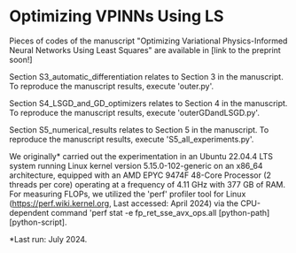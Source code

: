 # Optimizing VPINNs Using LS

Pieces of codes of the manuscript "Optimizing Variational Physics-Informed Neural Networks Using Least Squares" are available in [link to the preprint soon!]

Section S3_automatic_differentiation relates to Section 3 in the manuscript. To reproduce the manuscript results, execute 'outer.py'.

Section S4_LSGD_and_GD_optimizers relates to Section 4 in the manuscript. To reproduce the manuscript results, execute 'outerGDandLSGD.py'.

Section S5_numerical_results relates to Section 5 in the manuscript. To reproduce the manuscript results, execute 'S5_all_experiments.py'.

We originally* carried out the experimentation in an Ubuntu 22.04.4 LTS system running Linux kernel version 5.15.0-102-generic on an x86_64 architecture, equipped with an AMD EPYC 9474F 48-Core Processor (2 threads per core) operating at a frequency of 4.11 GHz with 377 GB of RAM. For measuring FLOPs, we utilized the 'perf' profiler tool for Linux (https://perf.wiki.kernel.org, Last accessed: April 2024) via the CPU-dependent command 'perf stat -e fp_ret_sse_avx_ops.all [python-path] [python-script].

*Last run: July 2024.
